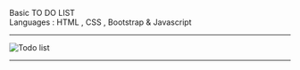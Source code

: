 Basic TO DO LIST<br>
Languages : HTML , CSS , Bootstrap & Javascript<br>
<hr>

![Todo list](https://user-images.githubusercontent.com/88190573/154637225-45a983f9-a85f-475c-a812-c9c8e46ec086.png)
<hr>
